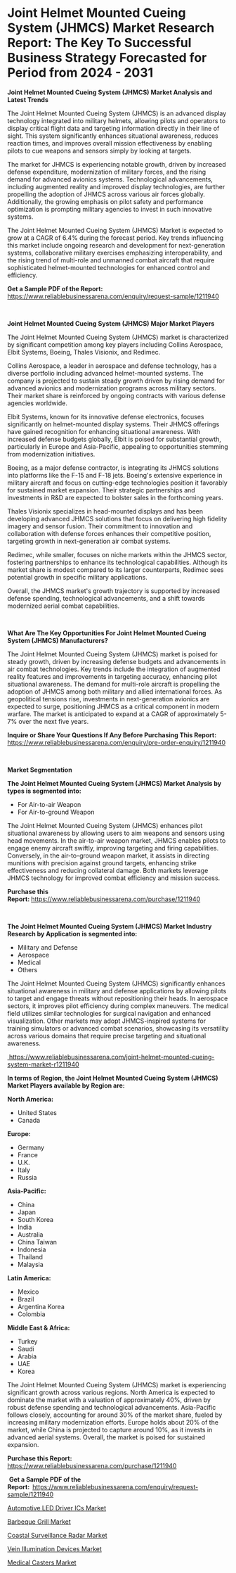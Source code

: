 <p><h1>Joint Helmet Mounted Cueing System (JHMCS) Market Research Report: The Key To Successful Business Strategy Forecasted for Period from 2024 - 2031</h1></p><p><strong>Joint Helmet Mounted Cueing System (JHMCS) Market Analysis and Latest Trends</strong></p>
<p><p>The Joint Helmet Mounted Cueing System (JHMCS) is an advanced display technology integrated into military helmets, allowing pilots and operators to display critical flight data and targeting information directly in their line of sight. This system significantly enhances situational awareness, reduces reaction times, and improves overall mission effectiveness by enabling pilots to cue weapons and sensors simply by looking at targets.</p><p>The market for JHMCS is experiencing notable growth, driven by increased defense expenditure, modernization of military forces, and the rising demand for advanced avionics systems. Technological advancements, including augmented reality and improved display technologies, are further propelling the adoption of JHMCS across various air forces globally. Additionally, the growing emphasis on pilot safety and performance optimization is prompting military agencies to invest in such innovative systems.</p><p>The Joint Helmet Mounted Cueing System (JHMCS) Market is expected to grow at a CAGR of 6.4% during the forecast period. Key trends influencing this market include ongoing research and development for next-generation systems, collaborative military exercises emphasizing interoperability, and the rising trend of multi-role and unmanned combat aircraft that require sophisticated helmet-mounted technologies for enhanced control and efficiency.</p></p>
<p><strong>Get a Sample PDF of the Report:&nbsp;</strong> <a href="https://www.reliablebusinessarena.com/enquiry/request-sample/1211940?utm_campaign=1172&utm_medium=2&utm_source=Github&utm_content=ia&utm_term=06102024&utm_id=joint-helmet-mounted-cueing-system-jhmcs">https://www.reliablebusinessarena.com/enquiry/request-sample/1211940</a></p>
<p>&nbsp;</p>
<p><strong>Joint Helmet Mounted Cueing System (JHMCS) Major Market Players</strong></p>
<p><p>The Joint Helmet Mounted Cueing System (JHMCS) market is characterized by significant competition among key players including Collins Aerospace, Elbit Systems, Boeing, Thales Visionix, and Redimec. </p><p>Collins Aerospace, a leader in aerospace and defense technology, has a diverse portfolio including advanced helmet-mounted systems. The company is projected to sustain steady growth driven by rising demand for advanced avionics and modernization programs across military sectors. Their market share is reinforced by ongoing contracts with various defense agencies worldwide.</p><p>Elbit Systems, known for its innovative defense electronics, focuses significantly on helmet-mounted display systems. Their JHMCS offerings have gained recognition for enhancing situational awareness. With increased defense budgets globally, Elbit is poised for substantial growth, particularly in Europe and Asia-Pacific, appealing to opportunities stemming from modernization initiatives.</p><p>Boeing, as a major defense contractor, is integrating its JHMCS solutions into platforms like the F-15 and F-18 jets. Boeing's extensive experience in military aircraft and focus on cutting-edge technologies position it favorably for sustained market expansion. Their strategic partnerships and investments in R&D are expected to bolster sales in the forthcoming years.</p><p>Thales Visionix specializes in head-mounted displays and has been developing advanced JHMCS solutions that focus on delivering high fidelity imagery and sensor fusion. Their commitment to innovation and collaboration with defense forces enhances their competitive position, targeting growth in next-generation air combat systems.</p><p>Redimec, while smaller, focuses on niche markets within the JHMCS sector, fostering partnerships to enhance its technological capabilities. Although its market share is modest compared to its larger counterparts, Redimec sees potential growth in specific military applications.</p><p>Overall, the JHMCS market's growth trajectory is supported by increased defense spending, technological advancements, and a shift towards modernized aerial combat capabilities.</p></p>
<p>&nbsp;</p>
<p><strong>What Are The Key Opportunities For Joint Helmet Mounted Cueing System (JHMCS) Manufacturers?</strong></p>
<p><p>The Joint Helmet Mounted Cueing System (JHMCS) market is poised for steady growth, driven by increasing defense budgets and advancements in air combat technologies. Key trends include the integration of augmented reality features and improvements in targeting accuracy, enhancing pilot situational awareness. The demand for multi-role aircraft is propelling the adoption of JHMCS among both military and allied international forces. As geopolitical tensions rise, investments in next-generation avionics are expected to surge, positioning JHMCS as a critical component in modern warfare. The market is anticipated to expand at a CAGR of approximately 5-7% over the next five years.</p></p>
<p><strong>Inquire or Share Your Questions If Any Before Purchasing This Report:</strong> <a href="https://www.reliablebusinessarena.com/enquiry/pre-order-enquiry/1211940?utm_campaign=1172&utm_medium=2&utm_source=Github&utm_content=ia&utm_term=06102024&utm_id=joint-helmet-mounted-cueing-system-jhmcs">https://www.reliablebusinessarena.com/enquiry/pre-order-enquiry/1211940</a></p>
<p>&nbsp;</p>
<p><strong>Market Segmentation</strong></p>
<p><strong>The Joint Helmet Mounted Cueing System (JHMCS) Market Analysis by types is segmented into:</strong></p>
<p><ul><li>For Air-to-air Weapon</li><li>For Air-to-ground Weapon</li></ul></p>
<p><p>The Joint Helmet Mounted Cueing System (JHMCS) enhances pilot situational awareness by allowing users to aim weapons and sensors using head movements. In the air-to-air weapon market, JHMCS enables pilots to engage enemy aircraft swiftly, improving targeting and firing capabilities. Conversely, in the air-to-ground weapon market, it assists in directing munitions with precision against ground targets, enhancing strike effectiveness and reducing collateral damage. Both markets leverage JHMCS technology for improved combat efficiency and mission success.</p></p>
<p><strong>Purchase this Report:&nbsp;</strong><a href="https://www.reliablebusinessarena.com/purchase/1211940?utm_campaign=1172&utm_medium=2&utm_source=Github&utm_content=ia&utm_term=06102024&utm_id=joint-helmet-mounted-cueing-system-jhmcs">https://www.reliablebusinessarena.com/purchase/1211940</a></p>
<p>&nbsp;</p>
<p><strong>The Joint Helmet Mounted Cueing System (JHMCS) Market Industry Research by Application is segmented into:</strong></p>
<p><ul><li>Military and Defense</li><li>Aerospace</li><li>Medical</li><li>Others</li></ul></p>
<p><p>The Joint Helmet Mounted Cueing System (JHMCS) significantly enhances situational awareness in military and defense applications by allowing pilots to target and engage threats without repositioning their heads. In aerospace sectors, it improves pilot efficiency during complex maneuvers. The medical field utilizes similar technologies for surgical navigation and enhanced visualization. Other markets may adopt JHMCS-inspired systems for training simulators or advanced combat scenarios, showcasing its versatility across various domains that require precise targeting and situational awareness.</p></p>
<p><a href="https://www.reliablebusinessarena.com/joint-helmet-mounted-cueing-system-market-r1211940?utm_campaign=1172&utm_medium=2&utm_source=Github&utm_content=ia&utm_term=06102024&utm_id=joint-helmet-mounted-cueing-system-jhmcs">&nbsp;https://www.reliablebusinessarena.com/joint-helmet-mounted-cueing-system-market-r1211940</a></p>
<p><strong>In terms of Region, the Joint Helmet Mounted Cueing System (JHMCS) Market Players available by Region are:</strong></p>
<p>
    <p> <strong> North America: </strong>
        <ul>
            <li>United States</li>
            <li>Canada</li>
        </ul>
        </p> 
    <p> <strong> Europe: </strong>
        <ul>
            <li>Germany</li>
            <li>France</li>
            <li>U.K.</li>
            <li>Italy</li>
            <li>Russia</li>
        </ul>
        </p> 
    <p> <strong> Asia-Pacific: </strong>
        <ul>
            <li>China</li>
            <li>Japan</li>
            <li>South Korea</li>
            <li>India</li>
            <li>Australia</li>
            <li>China Taiwan</li>
            <li>Indonesia</li>
            <li>Thailand</li>
            <li>Malaysia</li>
        </ul>
        </p> 
    <p> <strong> Latin America: </strong>
        <ul>
            <li>Mexico</li>
            <li>Brazil</li>
            <li>Argentina Korea</li>
            <li>Colombia</li>
        </ul>
        </p> 
    <p> <strong> Middle East & Africa: </strong>
        <ul>
            <li>Turkey</li>
            <li>Saudi</li>
            <li>Arabia</li>
            <li>UAE</li>
            <li>Korea</li>
        </ul>
    </p>
    </p>
<p><p>The Joint Helmet Mounted Cueing System (JHMCS) market is experiencing significant growth across various regions. North America is expected to dominate the market with a valuation of approximately 40%, driven by robust defense spending and technological advancements. Asia-Pacific follows closely, accounting for around 30% of the market share, fueled by increasing military modernization efforts. Europe holds about 20% of the market, while China is projected to capture around 10%, as it invests in advanced aerial systems. Overall, the market is poised for sustained expansion.</p></p>
<p><strong>Purchase this Report: </strong><a href="https://www.reliablebusinessarena.com/purchase/1211940?utm_campaign=1172&utm_medium=2&utm_source=Github&utm_content=ia&utm_term=06102024&utm_id=joint-helmet-mounted-cueing-system-jhmcs">https://www.reliablebusinessarena.com/purchase/1211940</a></p>
<p>&nbsp;<strong>Get a Sample PDF of the Report:&nbsp;&nbsp;</strong><a href="https://www.reliablebusinessarena.com/enquiry/request-sample/1211940?utm_campaign=1172&utm_medium=2&utm_source=Github&utm_content=ia&utm_term=06102024&utm_id=joint-helmet-mounted-cueing-system-jhmcs">https://www.reliablebusinessarena.com/enquiry/request-sample/1211940</a></p>
<p><strong></strong></p>
<p><p><a href="https://issuu.com/reportprime-2/docs/automotive-led-driver-ics-market-si_6ea16e90e7b50c?utm_campaign=1172&utm_medium=2&utm_source=Github&utm_content=ia&utm_term=06102024&utm_id=joint-helmet-mounted-cueing-system-jhmcs">Automotive LED Driver ICs Market</a></p><p><a href="https://www.linkedin.com/pulse/barbeque-grill-market-evolution-future-outlook-forecasting-6llwc?utm_campaign=1172&utm_medium=2&utm_source=Github&utm_content=ia&utm_term=06102024&utm_id=joint-helmet-mounted-cueing-system-jhmcs">Barbeque Grill Market</a></p><p><a href="https://www.linkedin.com/pulse/coastal-surveillance-radar-market-investigation-industry-evolution-odwcf?utm_campaign=1172&utm_medium=2&utm_source=Github&utm_content=ia&utm_term=06102024&utm_id=joint-helmet-mounted-cueing-system-jhmcs">Coastal Surveillance Radar Market</a></p><p><a href="https://www.linkedin.com/pulse/vein-illumination-devices-market-global-trends-forecast-rgk5f?utm_campaign=1172&utm_medium=2&utm_source=Github&utm_content=ia&utm_term=06102024&utm_id=joint-helmet-mounted-cueing-system-jhmcs">Vein Illumination Devices Market</a></p><p><a href="https://www.linkedin.com/pulse/regulatory-landscape-its-influence-global-medical-casters-7wjif?utm_campaign=1172&utm_medium=2&utm_source=Github&utm_content=ia&utm_term=06102024&utm_id=joint-helmet-mounted-cueing-system-jhmcs">Medical Casters Market</a></p></p>